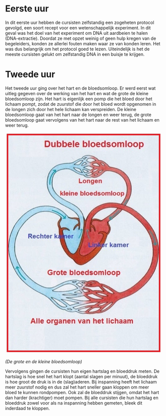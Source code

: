 # Eerste uur
In dit eerste uur hebben de cursisten zelfstandig een zogeheten protocol gevolgd, een soort recept voor een wetenschappelijk experiment. In dit geval was het doel van het experiment om DNA uit aardbeien te halen (DNA-extractie). Doordat ze met opzet weinig of geen hulp kregen van de begeleiders, konden ze allerlei fouten maken waar ze van konden leren. Het was dus belangrijk om het protocol goed te lezen. Uiteindelijk is het de meeste cursisten gelukt om zelfstandig DNA in een buisje te krijgen.

# Tweede uur
Het tweede uur ging over het hart en de bloedsomloop. Er werd eerst wat uitleg gegeven over de werking van het hart en wat de grote de kleine bloedsomloop zijn. Het hart is eigenlijk een pomp die het bloed door het lichaam pompt, zodat de zuurstof die door het bloed wordt opgenomen in de longen zich door het hele lichaam kan verspreiden. De kleine bloedsomloop gaat van het hart naar de longen en weer terug, de grote bloedsomloop gaat vervolgens van het hart naar de rest van het lichaam en weer terug.

![bloedsomloop](Dubbelebloedsomloop.jpg)

*(De grote en de kleine bloedsomloop)*

Vervolgens gingen de cursisten hun eigen hartslag en bloeddruk meten. De hartslag is hoe snel het hart klopt (aantal slagen per minuut), de bloeddruk is hoe groot de druk is in de (slag)aderen. Bij inspanning heeft het lichaam meer zuurstof nodig en dus zal het hart sneller gaan kloppen om meer bloed te kunnen rondpompen. Ook zal de bloeddruk stijgen, omdat het hart dan harder (krachtiger) moet pompen. Bij alle cursisten die hun hartslag en bloeddruk zowel voor als na inspanning hebben gemeten, bleek dit inderdaad te kloppen.
